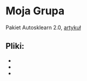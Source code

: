 # Moja Grupa

Pakiet Autosklearn 2.0, <a href="[moja_grupa_Artykuł.pdf](https://github.com/MI2-Education/2022L-WB-AutoML/blob/main/projects/Moja%20grupa/moja_grupa_Artykul.pdf)">artykuł</a>

Pliki:
-
-
-
-

